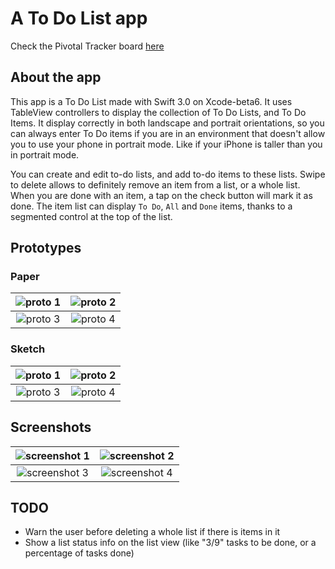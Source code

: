 # A To Do List app

Check the Pivotal Tracker board [here](https://www.pivotaltracker.com/n/projects/1790653)

## About the app
This app is a To Do List made with Swift 3.0 on Xcode-beta6. It uses TableView controllers to display the collection of To Do Lists, and To Do Items. It display correctly in both landscape and portrait orientations, so you can always enter To Do items if you are in an environment that doesn't allow you to use your phone in portrait mode. Like if your iPhone is taller than you in portrait mode.

You can create and edit to-do lists, and add to-do items to these lists. Swipe to delete allows to definitely remove an item from a list, or a whole list. When you are done with an item, a tap on the check button will mark it as done. The item list can display `To Do`, `All` and `Done` items, thanks to a segmented control at the top of the list.  

## Prototypes

### Paper
|![proto 1](http://imageurl)   	| ![proto 2](http://imageurl)  |
|:-:									|:-:|
| ![proto 3](http://imageurl)  	| ![proto 4](http://imageurl)  |

### Sketch
|![proto 1](http://imageurl)   	| ![proto 2](http://imageurl)  |
|:-:									|:-:|
| ![proto 3](http://imageurl)  	| ![proto 4](http://imageurl)  |

## Screenshots

|![screenshot 1](http://imageurl)   	| ![screenshot 2](http://imageurl)  |
|:-:									|:-:|
| ![screenshot 3](http://imageurl)  	| ![screenshot 4](http://imageurl)  |

## TODO

  * Warn the user before deleting a whole list if there is items in it
  * Show a list status info on the list view (like "3/9" tasks to be done, or a percentage of tasks done)
